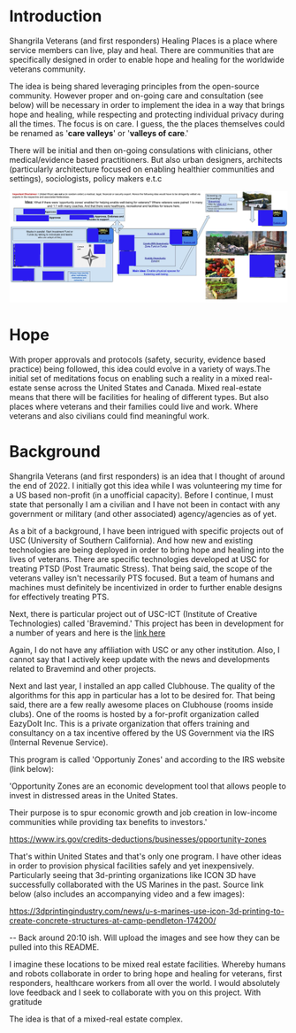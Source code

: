 # Introduction
Shangrila Veterans (and first responders) Healing Places is a place where service members can live, play and heal. There 
are communities that are specifically designed in order to enable hope and healing for the worldwide veterans community. 

The idea is being shared leveraging principles from the open-source community. However proper and on-going care and 
consultation (see below) will be necessary in order to implement the idea in a way that brings hope and healing, while respecting and 
protecting individual privacy during all the times. The focus is on care. I guess, the the places themselves could be 
renamed as '**care valleys**' or '**valleys of care**.'

There will be initial and then on-going consulations with clinicians, other medical/evidence based practitioners. But also 
urban designers, 
architects (particularly architecture focused on enabling healthier communities and settings), sociologists, policy makers 
e.t.c

![copy path via github directly](img/Shangrila-vhp-main-idea-v1-1.png)
<!-- Will keep these other options. Or should I. Hmm.
![Image that captures the main idea](/img/Shangrila-vhp-main-idea-v1-1.png)
![Same w unc path](https://github.com/Shangrila-VHP/shangrila-vhp/blob/main/img/Shangrila-vhp-main-idea-v1-1.png)
-->

<!--
Try inside a p tag
<p>
 <img src="/img/Shangrila-vhp-main-idea-v1-1.png" width="220" height="240" />
</p>
-->


# Hope
With proper approvals and protocols (safety, security, evidence based practice) being followed, this idea could evolve in a 
variety of ways.The initial set of meditations focus on enabling such a reality in a mixed real-estate sense across the 
United States and Canada. Mixed real-estate means that there will be facilities for healing of different types. But also 
places where veterans and their families could live and work. Where veterans and also civilians could find meaningful work. 

# Background
Shangrila Veterans (and first responders) is an idea that I thought of around the end of 2022. I initially got this idea while
I was volunteering my time for a US based non-profit (in a unofficial capacity). Before I continue, I must state that 
personally I am a civilian and I have not been in contact with any government or military (and other associated) 
agency/agencies as of yet.

As a bit of a background, I have been intrigued with specific projects out of USC (University of Southern California). And
how new and existing technologies are being deployed in order to bring hope and healing into the lives of veterans. There 
are specific technologies developed at USC for treating PTSD (Post Traumatic Stress). That being said, the scope of the 
veterans valley isn't necessarily PTS focused. But a team of humans and machines must definitely be incentivized in order 
to further enable designs for effectively treating PTS.  

Next, there is particular project out of USC-ICT (Institute of Creative Technologies) called 'Bravemind.' This project has 
been in development for a number of years and here is the [link 
here](https://ict.usc.edu/research/projects/bravemind-virtual-reality-exposure-therapy)

Again, I do not have any affiliation with USC or any other institution. Also, I cannot say that I actively keep update with 
the news and developments related to Bravemind and other projects. 

Next and last year, I installed an app called Clubhouse. The quality of the algorithms for this app in particular has a lot to
be desired for. That being said, there are a few really awesome places on Clubhouse (rooms inside clubs). One of the rooms is 
hosted by a for-profit organization called EazyDoIt Inc. This is a private organization that offers training and consultancy on 
a tax incentive offered by the US Government via the IRS (Internal Revenue Service). 

This program is called 'Opportuniy Zones' and according to the IRS website (link below):

'Opportunity Zones are an economic development tool that allows people to invest in distressed areas in the United States.

Their purpose is to spur economic growth and job creation in low-income communities while providing tax benefits to investors.'

https://www.irs.gov/credits-deductions/businesses/opportunity-zones

That's within United States and that's only one program. I have other ideas in order to provision physical facilities safely
and yet inexpensively. Particularly seeing that 3d-printing organizations like ICON 3D have successfully collaborated with 
the US Marines in the past. Source link below (also includes an accompanying video and a few images):

https://3dprintingindustry.com/news/u-s-marines-use-icon-3d-printing-to-create-concrete-structures-at-camp-pendleton-174200/

-- Back around 20:10 ish. Will upload the images and see how they can be pulled into this README.  

I imagine these locations to be mixed real estate facilities. Whereby humans and robots collaborate in order to bring hope and healing for veterans, first responders, healthcare workers from all over the world. I would absolutely love feedback and I seek to collaborate with you on this project. With gratitude

The idea is that of a mixed-real estate complex. 
